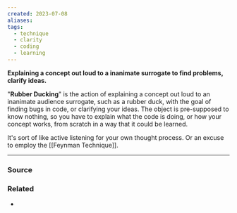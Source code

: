 ```yaml
---
created: 2023-07-08
aliases: 
tags:
  - technique
  - clarity
  - coding
  - learning
---
```

**Explaining a concept out loud to a inanimate surrogate to find problems, clarify ideas.**

"**Rubber Ducking**" is the action of explaining a concept out loud to an inanimate audience surrogate, such as a rubber duck, with the goal of finding bugs in code, or clarifying your ideas. The object is pre-supposed to know nothing, so you have to explain what the code is doing, or how your concept works, from scratch in a way that it could be learned. 

It's sort of like active listening for your own thought process. Or an excuse to employ the [[Feynman Technique]].

****
### Source

### Related
- 